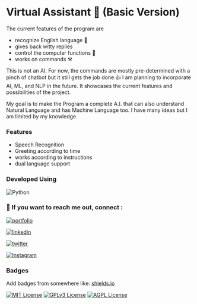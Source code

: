 
# Virtual Assistant 🤖 (Basic Version)

The current features of the program are
- recognize English language 📑
- gives back witty replies
- control the computer functions 🛂
- works on commands ⚒

This is not an AI. For now, the commands 
are mostly pre-determined with a pinch of
 chatbot but it still gets the job done.👍
  I am planning to incorporate AI, ML, and NLP 
  in the future. It showcases the current
   features and possibilities of the 
   project.

My goal is to make the Program a complete
 A.I. that can also understand Natural 
 Language and has Machine Language too.
  I have many ideas but I am limited by 
  my knowledge.

### Features

- Speech Recognition
- Greeting according to time
- works according to instructions
- dual language support


### Developed Using 
![Python](https://img.shields.io/badge/python-3670A0?style=for-the-badge&logo=python&logoColor=ffdd54)
### 🔗 If you want to reach me out, connect : 
[![portfolio](https://img.shields.io/badge/my_portfolio-000?style=for-the-badge&logo=ko-fi&logoColor=white)](https://shivamgoswamihere.github.io/SG-personal-portfolio/)

[![linkedin](https://img.shields.io/badge/linkedin-0A66C2?style=for-the-badge&logo=linkedin&logoColor=white)](https://www.linkedin.com/in/shivamgoswami-/)

[![twitter](https://img.shields.io/badge/twitter-1DA1F2?style=for-the-badge&logo=twitter&logoColor=white)](https://twitter.com/ShivamGoswami_)

[![Instagram](https://img.shields.io/badge/Instagram-%23E4405F.svg?style=for-the-badge&logo=Instagram&logoColor=white)](https://www.instagram.com/shivamgoswami__/)
### Badges

Add badges from somewhere like: [shields.io](https://shields.io/)

[![MIT License](https://img.shields.io/badge/License-MIT-green.svg)](https://choosealicense.com/licenses/mit/)
[![GPLv3 License](https://img.shields.io/badge/License-GPL%20v3-yellow.svg)](https://opensource.org/licenses/)
[![AGPL License](https://img.shields.io/badge/license-AGPL-blue.svg)](http://www.gnu.org/licenses/agpl-3.0)

